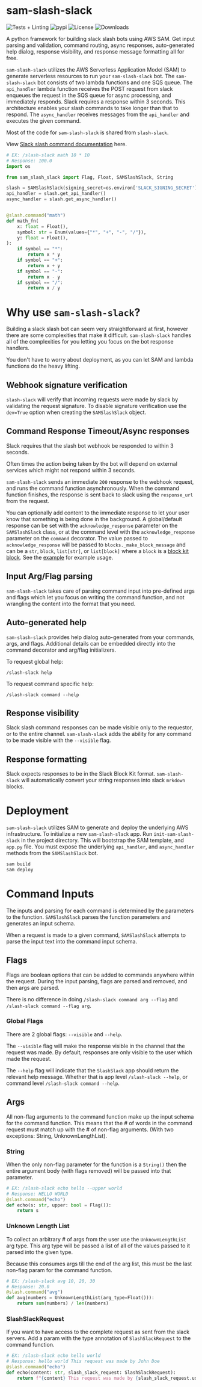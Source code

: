 # sam-slash-slack

![Tests + Linting](https://github.com/henryivesjones/sam-slash-slack/actions/workflows/checks.yml/badge.svg?branch=main&event=push)
![pypi](https://img.shields.io/pypi/v/sam-slash-slack)
![License](https://img.shields.io/pypi/l/sam-slash-slack)
![Downloads](https://img.shields.io/pypi/dm/sam-slash-slack)

A python framework for building slack slash bots using AWS SAM. Get input parsing and validation, command routing, async responses, auto-generated help dialog, response visibility, and response message formatting all for free.

`sam-slash-slack` utilizes the AWS Serverless Application Model (SAM) to generate serverless resources to run your `sam-slash-slack` bot. The `sam-slash-slack` bot consists of two lambda functions and one SQS queue. The `api_handler` lambda function receives the POST request from slack enqueues the request in the SQS queue for async processing, and immediately responds. Slack requires a response within 3 seconds. This architecture enables your slash commands to take longer than that to respond. The `async_handler` receives messages from the `api_handler` and executes the given command.

Most of the code for `sam-slash-slack` is shared from `slash-slack`.

View [Slack slash command documentation](https://api.slack.com/interactivity/slash-commands) here.

```python
# EX: /slash-slack math 10 * 10
# Response: 100.0
import os

from sam_slash_slack import Flag, Float, SAMSlashSlack, String

slash = SAMSlashSlack(signing_secret=os.environ['SLACK_SIGNING_SECRET'])
api_handler = slash.get_api_handler()
async_handler = slash.get_async_handler()


@slash.command("math")
def math_fn(
    x: float = Float(),
    symbol: str = Enum(values={"*", "+", "-", "/"}),
    y: float = Float(),
):
    if symbol == "*":
        return x * y
    if symbol == "+":
        return x + y
    if symbol == "-":
        return x - y
    if symbol == "/":
        return x / y
```

# Why use `sam-slash-slack`?

Building a slack slash bot can seem very straightforward at first, however there are some complexities that make it difficult. `sam-slash-slack` handles all of the complexities for you letting you focus on the bot response handlers.

You don't have to worry about deployment, as you can let SAM and lambda functions do the heavy lifting.

## Webhook signature verification

`slash-slack` will verify that incoming requests were made by slack by validating the request signature. To disable signature verification use the `dev=True` option when creating the `SAMSlashSlack` object.

## Command Response Timeout/Async responses

Slack requires that the slash bot webhook be responded to within 3 seconds.

Often times the action being taken by the bot will depend on external services which might not respond within 3 seconds.

`sam-slash-slack` sends an immediate `200` response to the webhook request, and runs the command function asynchronously. When the command function finishes, the response is sent back to slack using the `response_url` from the request.

You can optionally add content to the immediate response to let your user know that something is being
done in the background. A global/default response can be set with the `acknowledge_response` parameter on
the `SAMSlashSlack` class, or at the command level with the `acknowledge_response` parameter on the `command` decorator.
The value passed to `acknowledge_response` will be passed to `blocks._make_block_message` and can be a `str`, `block`, `list[str]`, or `list[block]`
where a `block` is a [block kit block](https://api.slack.com/block-kit/building#getting_started).
See the [example](https://github.com/henryivesjones/slash-slack/blob/main/example.py) for example usage.

## Input Arg/Flag parsing

`sam-slash-slack` takes care of parsing command input into pre-defined args and flags which let you focus on writing the command function, and not wrangling the content into the format that you need.

## Auto-generated help

`sam-slash-slack` provides help dialog auto-generated from your commands, args, and flags. Additional details can be embedded directly into the command decorator and arg/flag initializers.

To request global help:

```
/slash-slack help
```

To request command specific help:

```
/slash-slack command --help
```

## Response visibility

Slack slash command responses can be made visible only to the requestor, or to the entire channel. `sam-slash-slack` adds the ability for any command to be made visible with the `--visible` flag.

## Response formatting

Slack expects responses to be in the Slack Block Kit format. `sam-slash-slack` will automatically convert your string responses into slack `mrkdown` blocks.

# Deployment

`sam-slash-slack` utilizes SAM to generate and deploy the underlying AWS infrastructure. To initialize a new `sam-slash-slack` app. Run `init-sam-slash-slack` in the project directory. This will bootstrap the SAM template, and `app.py` file.
You must expose the underlying `api_handler`, and `async_handler` methods from the `SAMSlashSlack` bot.

```bash
sam build
sam deploy

```

# Command Inputs

The inputs and parsing for each command is determined by the parameters to the function. `SAMSlashSlack` parses the function parameters and generates an input schema.

When a request is made to a given command, `SAMSlashSlack` attempts to parse the input text into the command input schema.

## Flags

Flags are boolean options that can be added to commands anywhere within the request. During the input parsing, flags are parsed and removed, and then args are parsed.

There is no difference in doing `/slash-slack command arg --flag` and `/slash-slack command --flag arg`.

### Global Flags

There are 2 global flags: `--visible` and `--help`.

The `--visible` flag will make the response visible in the channel that the request was made. By default, responses are only visible to the user which made the request.

The `--help` flag will indicate that the `SlashSlack` app should return the relevant help message. Whether that is app level `/slash-slack --help`, or command level `/slash-slack command --help`.

## Args

All non-flag arguments to the command function make up the input schema for the command function. This means that the # of words in the command request must match up with the # of non-flag arguments. (With two exceptions: String, UnknownLengthList).

### String

When the only non-flag parameter for the function is a `String()` then the entire argument body (with flags removed) will be passed into that parameter.

```python
# EX: /slash-slack echo hello --upper world
# Response: HELLO WORLD
@slash.command("echo")
def echo(s: str, upper: bool = Flag()):
    return s
```

### Unknown Length List

To collect an arbitrary # of args from the user use the `UnknownLengthList` arg type. This arg type will be passed a list of all of the values passed to it parsed into the given type.

Because this consumes args till the end of the arg list, this must be the last non-flag param for the command function.

```python
# EX: /slash-slack avg 10, 20, 30
# Response: 20.0
@slash.command("avg")
def avg(numbers = UnknownLengthList(arg_type=Float())):
    return sum(numbers) / len(numbers)
```

### SlashSlackRequest

If you want to have access to the complete request as sent from the slack servers. Add a param with the type annotation of `SlashSlackRequest` to the command function.

```python
# EX: /slash-slack echo hello world
# Response: hello world This request was made by John Doe
@slash.command("echo")
def echo(content: str, slash_slack_request: SlashSlackRequest):
    return f"{content} This request was made by {slash_slack_request.user_name}"

```
